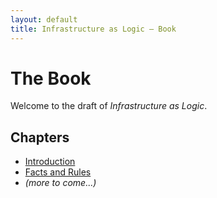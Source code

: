 ```yaml
---
layout: default
title: Infrastructure as Logic – Book
---
```


# The Book

Welcome to the draft of *Infrastructure as Logic*.

## Chapters

- [Introduction](01_intro.md)
- [Facts and Rules](02_facts_and_rules.md)
- *(more to come...)*